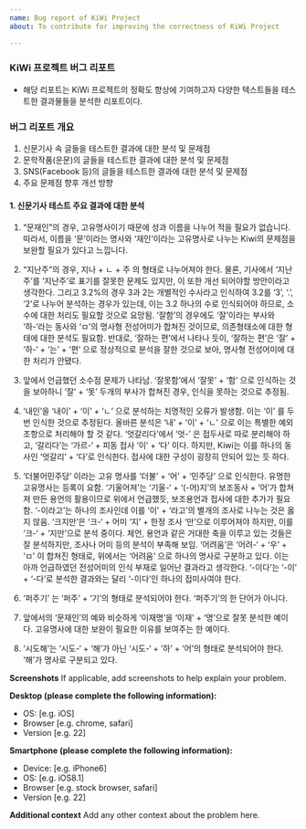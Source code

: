 ```yaml
---
name: Bug report of KiWi Project
about: To contribute for improving the correctness of KiWi Project

---
```


### KiWi 프로젝트 버그 리포트
- 해당 리포트는 KiWi 프로젝트의 정확도 향상에 기여하고자 다양한 텍스트들을 테스트한 결과물들을 분석한 리포트이다.

### 버그 리포트 개요

1. 신문기사 속 글들을 테스트한 결과에 대한 분석 및 문제점
2. 문학작품(운문)의 글들을 테스트한 결과에 대한 분석 및 문제점
3. SNS(Facebook 등)의 글들을 테스트한 결과에 대한 분석 및 문제점
4. 주요 문제점 향후 개선 방향

#### 1. 신문기사 테스트 주요 결과에 대한 분석
1. “문재인”의 경우, 고유명사이기 때문에 성과 이름을 나누어 적을 필요가 없습니다. 따라서, 이름을 ‘문’이라는 명사와 ‘재인’이라는 고유명사로 나누는 Kiwi의 문제점을 보완할 필요가 있다고 느낍니다.

2. “지난주”의 경우, 지나 + ㄴ + 주 의 형태로 나누어져야 한다. 물론, 기사에서 ‘지난 주’를 ‘지난주’로 표기를 잘못한 문제도 있지만, 이 또한 개선 되어야할 방안이라고 생각한다. 그리고 3.2%의 경우 3과 2는 개별적인 수사라고 인식하여 3.2를 ‘3’, ‘.’, ‘2’로 나누어 분석하는 경우가 있는데, 이는 3.2 하나의 수로 인식되어야 하므로, 소수에 대한 처리도 필요할 것으로 요망됨. ‘잘함’의 경우에도 ‘잘’이라는 부사와 ‘하-‘라는 동사와 ‘ㅁ’의 명사형 전성어미가 합쳐진 것이므로, 의존형태소에 대한 형태에 대한 분석도 필요함. 반대로, ‘잘하는 편’에서 나타나 듯이, ‘잘하는 편’은 ‘잘’ + ‘하-‘ + ‘는’ + ‘편’ 으로 정상적으로 분석을 잘한 것으로 보아, 명사형 전성어미에 대한 처리가 안됐다.

3. 앞에서 언급했던 소수점 문제가 나타남.
‘잘못함’에서 ‘잘못’ + ‘함’ 으로 인식하는 것을 보아하니 ‘잘’ + ‘못’ 두개의 부사가 합쳐진 경우, 인식을 못하는 것으로 추정됨.

4. ‘내인’을 ‘내이’ + ‘이’ + ‘ㄴ’ 으로 분석하는 치명적인 오류가 발생함. 이는 ‘이’ 를 두 번 인식한 것으로 추정된다. 올바른 분석은 ‘내’ + ‘이’ + ‘ㄴ’ 으로 이는 특별한 예외조항으로 처리해야 할 것 같다. ‘엇갈리다’에서 ‘엇-’ 은 접두사로 따로 분리해야 하고, ‘갈리다’는 ‘가르-‘ + 피동 접사 ‘이’ + ‘다’ 이다. 하지만, Kiwi는 이를 하나의 동사인 ‘엇갈리’ + ‘다’로 인식한다. 접사에 대한 구성이 굉장히 안되어 있는 듯 하다.

5. ‘더불어민주당’ 이라는 고유 명사를 ‘더불’ + ‘어’ + ‘민주당’ 으로 인식한다. 유명한 고유명사는 등록이 요함.
‘기울어져’는 ‘기울-‘ + ‘(-어)지’의 보조동사 + ‘어’가 합쳐져 만든 용언의 활용이므로 위에서 언급했듯, 보조용언과 접사에 대한 추가가 필요함. ‘-이라고’는 하나의 조사인데 이를 ‘이’ + ‘라고’의 별개의 조사로 나누는 것은 옳지 않음. ‘크지만’은 ‘크-‘ + 어미 ‘지’ + 한정 조사 ‘만’으로 이루어져야 하지만, 이를 ‘크-‘ + ‘지만’으로 분석 중이다. 체언, 용언과 같은 거대한 축을 이루고 있는 것들은 잘 분석하지만, 조사나 어미 등의 분석이 부족해 보임. ‘어려움’은 ‘어려-‘ + ‘우’ + ‘ㅁ’ 이 합쳐진 형태로, 위에서는 ‘어려움’ 으로 하나의 명사로 구분하고 있다. 이는 아까 언급하였던 전성어미의 인식 부재로 일어난 결과라고 생각한다. ‘-이다’는 ‘-이’ + ‘-다’로 분석한 결과와는 달리 ‘-이다’인 하나의 접미사여야 한다.

11. ‘퍼주기’ 는 ‘퍼주’ + ‘기’의 형태로 분석되어야 한다. ‘퍼주기’의 한 단어가 아니다.

12. 앞에서의 ‘문재인’의 예와 비슷하게 ‘이재명’을 ‘이재’ + ‘명’으로 잘못 분석한 예이다. 고유명사에 대한 보완이 필요한 이유를 보여주는 한 예이다.

13. ‘시도해’는 ‘시도-‘ + ‘해’가 아닌 ‘시도-‘ + ‘하’ + ‘어’의 형태로 분석되어야 한다. ‘해’가 명사로 구분되고 있다.

**Screenshots**
If applicable, add screenshots to help explain your problem.

**Desktop (please complete the following information):**
 - OS: [e.g. iOS]
 - Browser [e.g. chrome, safari]
 - Version [e.g. 22]

**Smartphone (please complete the following information):**
 - Device: [e.g. iPhone6]
 - OS: [e.g. iOS8.1]
 - Browser [e.g. stock browser, safari]
 - Version [e.g. 22]

**Additional context**
Add any other context about the problem here.

